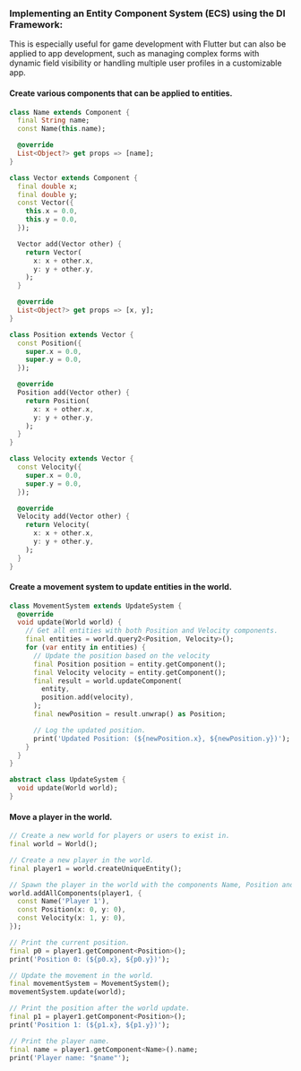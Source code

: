 ### Implementing an Entity Component System (ECS) using the DI Framework:

This is especially useful for game development with Flutter but can also be applied to app development, such as managing complex forms with dynamic field visibility or handling multiple user profiles in a customizable app.

#### Create various components that can be applied to entities.

```dart
class Name extends Component {
  final String name;
  const Name(this.name);

  @override
  List<Object?> get props => [name];
}

class Vector extends Component {
  final double x;
  final double y;
  const Vector({
    this.x = 0.0,
    this.y = 0.0,
  });

  Vector add(Vector other) {
    return Vector(
      x: x + other.x,
      y: y + other.y,
    );
  }

  @override
  List<Object?> get props => [x, y];
}

class Position extends Vector {
  const Position({
    super.x = 0.0,
    super.y = 0.0,
  });

  @override
  Position add(Vector other) {
    return Position(
      x: x + other.x,
      y: y + other.y,
    );
  }
}

class Velocity extends Vector {
  const Velocity({
    super.x = 0.0,
    super.y = 0.0,
  });

  @override
  Velocity add(Vector other) {
    return Velocity(
      x: x + other.x,
      y: y + other.y,
    );
  }
}
```

#### Create a movement system to update entities in the world.

```dart
class MovementSystem extends UpdateSystem {
  @override
  void update(World world) {
    // Get all entities with both Position and Velocity components.
    final entities = world.query2<Position, Velocity>();
    for (var entity in entities) {
      // Update the position based on the velocity
      final Position position = entity.getComponent();
      final Velocity velocity = entity.getComponent();
      final result = world.updateComponent(
        entity,
        position.add(velocity),
      );
      final newPosition = result.unwrap() as Position;

      // Log the updated position.
      print('Updated Position: (${newPosition.x}, ${newPosition.y})');
    }
  }
}

abstract class UpdateSystem {
  void update(World world);
}
```

#### Move a player in the world.

```dart
// Create a new world for players or users to exist in.
final world = World();

// Create a new player in the world.
final player1 = world.createUniqueEntity();

// Spawn the player in the world with the components Name, Position and Velocity.
world.addAllComponents(player1, {
  const Name('Player 1'),
  const Position(x: 0, y: 0),
  const Velocity(x: 1, y: 0),
});

// Print the current position.
final p0 = player1.getComponent<Position>();
print('Position 0: (${p0.x}, ${p0.y})');

// Update the movement in the world.
final movementSystem = MovementSystem();
movementSystem.update(world);

// Print the position after the world update.
final p1 = player1.getComponent<Position>();
print('Position 1: (${p1.x}, ${p1.y})');

// Print the player name.
final name = player1.getComponent<Name>().name;
print('Player name: "$name"');
```